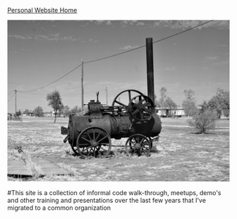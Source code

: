 [Personal Website Home](https://chrislomeli.gatsbyjs.io/)


![](.gitbook/assets/oldtrain.jpg) 

#This site is a collection of informal code walk-through, meetups, demo's and other training and presentations over the last few years that I've migrated to a common organization  

